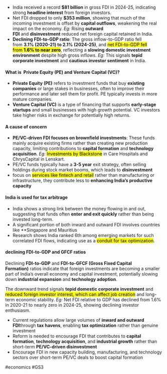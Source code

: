 - India received a record **$81 billion** in gross FDI in 2024-25, indicating strong **headline interest** from foreign investors.
- Net FDI dropped to only **$353 million**, showing that much of the incoming investment is offset by **capital outflows**, weakening the real impact on the economy. _Eg:_ Rising **outward FDI** and **disinvestment** reduced net foreign capital retained in India.
- **Declining FDI-to-GDP ratio**: The gross inflow-to-GDP ratio fell from **3.1% (2020-21) to 2.1% (2024-25)**, and <mark class="hltr-boom-bam">net FDI-to-GDP fell from **1.6% to near zero**</mark>, reflecting a **slowing domestic investment environment** despite high gross inflows. _Eg:_ This signals **tepid corporate investment** and **cautious investor sentiment** in India.

#### **What is  Private Equity (PE) and Venture Capital (VC)?**

- **Private Equity (PE)** refers to investment funds that buy **existing companies** or large stakes in businesses, often to improve their performance and later sell them for profit. PE typically invests in more mature companies.
- **Venture Capital (VC)** is a type of financing that supports **early-stage startups** and small businesses with high growth potential. VC investors take higher risks in exchange for potentially high returns.

#### A cause of concern

- **PE/VC-driven FDI focuses on brownfield investments**: These funds mainly acquire existing firms rather than creating new production capacity, limiting contributions to **capital formation** and **technology acquisition**. _Eg:_ <mark class="hltr-boom-bam">Investments by Blackstone</mark> in Care Hospitals and ChrysCapital in Lenskart.
- PE/VC funds typically have a **3-5 year** exit strategy, often selling holdings during stock market booms, which leads to **disinvestment**
- focus on <mark class="hltr-boom-bam">services like fintech and retail</mark> rather than manufacturing or infrastructure, they contribute less to **enhancing India’s productive capacity**

#### **India is used for tax arbitrage**

- India shows a strong link between the money flowing in and out, suggesting that funds often **enter and exit quickly** rather than being invested long-term.
- A significant portion of both inward and outward FDI involves countries like **Singapore and Mauritius
- Research shows India ranked 6th among emerging markets for such correlated FDI flows, indicating use as a <mark class="hltr-boom-bam">conduit for tax optimization</mark>.

#### **declining FDI-to-GDP and GFCF ratios**

Declining **FDI-to-GDP** and **FDI-to-GFCF (Gross Fixed Capital Formation)** ratios indicate that foreign investments are becoming a smaller part of India’s overall economy and capital investment, potentially slowing down **industrial expansion** and **technology adoption**.

The downward trend signals **tepid domestic corporate investment** and <mark class="hltr-boom-bam">reduced foreign investor interest, which can affect job creation</mark> and long-term economic stability. _Eg:_ Net FDI relative to GDP has declined from 1.6% in 2020-21 to nearly zero in 2024-25, showing declining investor enthusiasm.

- Current regulations allow large volumes of **inward and outward FDI**through **tax havens**, enabling **tax optimization** rather than genuine investment
- Reform is needed to encourage FDI that contributes to **capital formation**, **technology acquisition**, and **industrial growth** rather than short-term **PE/VC-driven disinvestment**
- Encourage FDI in new capacity building, manufacturing, and technology sectors over short-term PE/VC deals to boost capital formation

#economics #GS3 





